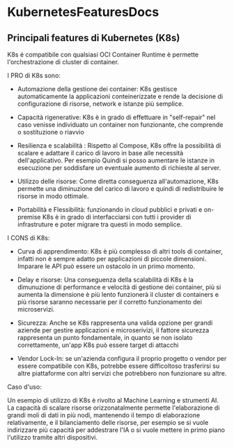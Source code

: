 # KubernetesFeaturesDocs

## Principali features di Kubernetes (K8s)

K8s é compatibile con qualsiasi OCI Container Runtime è permette l'orchestrazione di cluster di container.

I PRO di K8s sono:

- Automazione della gestione dei container: K8s gestisce automaticamente la applicazioni conteinerizzate e rende la decisione di configurazione di risorse, network e istanze più semplice.

- Capacità rigenerative: K8s è in grado di effettuare in "self-repair" nel caso venisse individuato un container non funzionante, che comprende o sostituzione o riavvio

- Resilienza e scalabilità : Rispetto al Compose, K8s offre la possibilità di scalare e adattare il carico di lavoro in base alle necessità dell'applicativo. Per esempio Quindi si posso aumentare le istanze in esecuzione per soddisfare un eventuale aumento di richieste al server.

- Utilizzo delle risorse: Come diretta conseguenza all'automazione, K8s permette una diminuzione del carico di lavoro e quindi di redistribuire le risorse in modo ottimale.

- Portabilità e Flessibilità: funzionando in cloud  pubblici e privati e on-premise K8s è in grado di interfacciarsi con tutti i provider di infrastruture e poter migrare tra questi in modo semplice.


 I CONS di K8s:

 - Curva di apprendimento: K8s è più complesso di altri tools di container, infatti non è sempre adatto per applicazioni di piccole dimensioni. Imparare le API può essere un ostacolo in un primo momento.

 - Delay e risorse: Una conseguenza della scalabilità di K8s è la dimunuzione di performance e velocità di gestione dei container, più si aumenta la dimensione è più lento funzionerà il cluster di containers e più risorse saranno necessarie per il corretto funzionamento dei microservizi.

 - Sicurezza: Anche se K8s rappresenta una valida opzione per grandi aziende per gestire applicazioni e microserivizi, il fattore sicurezza rappresenta un punto fondamentale, in quanto se non isolato correttamente, un'app K8s può essere target di attacchi

 - Vendor Lock-In: se un'azienda configura il proprio progetto o vendor per essere compatibile con K8s, potrebbe essere difficoltoso trasferirsi su altre piattaforme con altri servizi che potrebbero non funzionare su altre.

Caso d'uso:

Un esempio di utilizzo di K8s è rivolto al Machine Learning e strumenti AI. La capacità di scalare risorse orizzonatalmente permette l'elaborazione di grandi moli di dati in più nodi, mantenendo il tempo di elaborazione relativamente, e il bilanciamento delle risorse, per esempio se si vuole indirizzare più capacità per addestrare l'IA o si vuole mettere in primo piano l'utilizzo tramite altri dispositivi.
